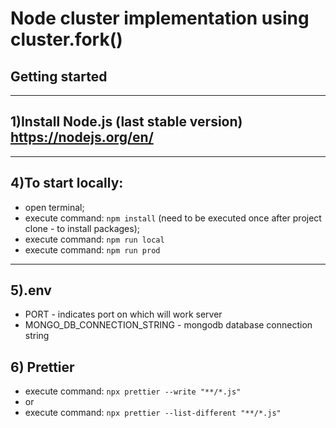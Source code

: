 # Node cluster implementation using cluster.fork()

## Getting started

---

## 1)Install Node.js (last stable version) https://nodejs.org/en/

---

## 4)To start locally:

- open terminal;
- execute command: `npm install` (need to be executed once after project clone - to install packages);
- execute command: `npm run local`
- execute command: `npm run prod`
---

## 5).env

- PORT - indicates port on which will work server
- MONGO_DB_CONNECTION_STRING - mongodb database connection string

## 6) Prettier 
- execute command: ```npx prettier --write "**/*.js"```
- or 
- execute command: ```npx prettier --list-different "**/*.js"```